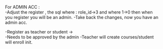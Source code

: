 For ADMIN ACC :  
                 -Adjust the register , the sql where : role_id->3 and where 1->0  then when you register you will be an admin.
                 -Take back the changes, now you have an admin acc.

-Register as teacher or student ->  
                 -Needs to be approved by the admin 
                 -Teacher will create courses/student will enroll init.

